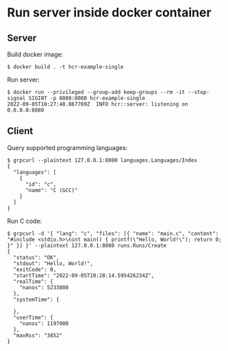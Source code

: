 # Run server inside docker container

## Server

Build docker image:

```console
$ docker build . -t hcr-example-single
```

Run server:

```console
$ docker run --privileged --group-add keep-groups --rm -it --stop-signal SIGINT -p 8080:8080 hcr-example-single
2022-09-05T10:27:48.867769Z  INFO hcr::server: listening on 0.0.0.0:8080
```

## Client

Query supported programming languages:

```console
$ grpcurl --plaintext 127.0.0.1:8080 languages.Languages/Index
{
  "languages": [
    {
      "id": "c",
      "name": "C (GCC)"
    }
  ]
}
```

Run C code:

```console
$ grpcurl -d '{ "lang": "c", "files": [{ "name": "main.c", "content": "#include <stdio.h>\nint main() { printf(\"Hello, World!\"); return 0; }" }] }' --plaintext 127.0.0.1:8080 runs.Runs/Create
{
  "status": "OK",
  "stdout": "Hello, World!",
  "exitCode": 0,
  "startTime": "2022-09-05T10:28:14.595426234Z",
  "realTime": {
    "nanos": 5233800
  },
  "systemTime": {

  },
  "userTime": {
    "nanos": 1197000
  },
  "maxRss": "3852"
}
```
